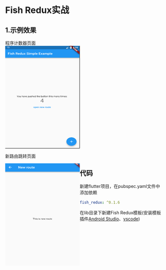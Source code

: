 # Fish Redux实战

## 1.示例效果    

程序计数器页面    
<img src="pic/3-main.png"  height="330" width="240" div align=center>   

新路由跳转页面   

<img src="pic/3-second.png"  height="330" width="240" div align=left>    

## 代码    

新建flutter项目，在pubspec.yaml文件中添加依赖

```yaml
fish_redux: ^0.1.6
```

在lib目录下新建Fish Redux模板(安装模板插件[Android Studio](<https://github.com/BakerJQ/FishReduxTemplateForAS>)、[vscode](<https://github.com/huangjianke/fish-redux-template>))

